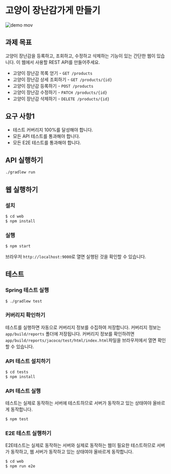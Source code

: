 # 고양이 장난감가게 만들기

![demo mov](https://user-images.githubusercontent.com/14071105/107855316-d688b300-6e64-11eb-99e7-833911002d49.gif)

## 과제 목표

고양이 장난감을 등록하고, 조회하고, 수정하고 삭제하는 기능이 있는 간단한 웹이 있습니다. 이 웹에서 사용할 REST API를 만들어주세요.

* 고양이 장난감 목록 얻기 - `GET /products`
* 고양이 장난감 상세 조회하기 - `GET /products/{id}`
* 고양이 장난감 등록하기 - `POST /products`
* 고양이 장난감 수정하기 - `PATCH /products/{id}`
* 고양이 장난감 삭제하기 - `DELETE /products/{id}`

## 요구 사항1

- 테스트 커버리지 100%를 달성해야 합니다.
- 모든 API 테스트를 통과해야 합니다.
- 모든 E2E 테스트를 통과해야 합니다.

## API 실행하기

```bash
./gradlew run
```

## 웹 실행하기

### 설치

```bash
$ cd web
$ npm install
```

### 실행

```bash
$ npm start
```

브라우저 `http://localhost:9000`로 열면 실행된 것을 확인할 수 있습니다.

## 테스트

### Spring 테스트 실행

```bash
$ ./gradlew test
```

### 커버리지 확인하기

테스트를 실행하면 자동으로 커버리지 정보를 수집하여 저장합니다. 커버리지 정보는 `app/build/reports`
폴더에 저장됩니다. 커버리지 정보를 확인하려면 `app/build/reports/jacoco/test/html/index.html`파일을
브라우저에서 열면 확인할 수 있습니다.

### API 테스트 설치하기

```bash
$ cd tests
$ npm install
```

### API 테스트 실행

테스트는 실제로 동작하는 서버에 테스트하므로 서버가 동작하고 있는 상태여야 올바르게 동작합니다.

```bash
$ npm test
```

### E2E 테스트 실행하기

E2E테스트는 실제로 동작하는 서버와 실제로 동작하는 웹이 필요한 테스트하므로 서버가 동작하고, 웹 서버가 동작하고 있는 상태여야 올바르게 동작합니다.

```bash
$ cd web
$ npm run e2e
```
